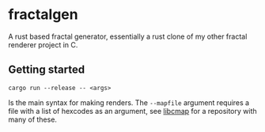 # fractalgen
A rust based fractal generator, essentially a rust clone of my other fractal renderer project in C.

## Getting started
``cargo run --release -- <args>``

Is the main syntax for making renders.
The ``--mapfile`` argument requires a file with a list of hexcodes as an argument, see
[libcmap](https://github.com/tritoke/libcmap) for a repository with many of these.
